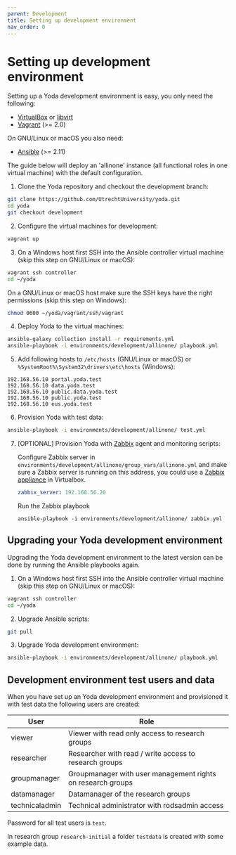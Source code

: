 ```yaml
---
parent: Development
title: Setting up development environment
nav_order: 0
---
```

# Setting up development environment
Setting up a Yoda development environment is easy, you only need the following:

* [VirtualBox](https://www.virtualbox.org/manual/ch02.html) or [libvirt](https://libvirt.org/)
* [Vagrant](https://www.vagrantup.com/docs/installation/) (>= 2.0)

On GNU/Linux or macOS you also need:
* [Ansible](https://docs.ansible.com/ansible/intro_installation.html) (>= 2.11)

The guide below will deploy an 'allinone' instance (all functional roles in one virtual machine) with the default configuration.

1. Clone the Yoda repository and checkout the development branch:
```bash
git clone https://github.com/UtrechtUniversity/yoda.git
cd yoda
git checkout development
```

2. Configure the virtual machines for development:
```bash
vagrant up
```

3. On a Windows host first SSH into the Ansible controller virtual machine (skip this step on GNU/Linux or macOS):
```bash
vagrant ssh controller
cd ~/yoda
```
On a GNU/Linux or macOS host make sure the SSH keys have the right permissions (skip this step on Windows):
```bash
chmod 0600 ~/yoda/vagrant/ssh/vagrant
```

4. Deploy Yoda to the virtual machines:
```bash
ansible-galaxy collection install -r requirements.yml
ansible-playbook -i environments/development/allinone/ playbook.yml
```

5. Add following hosts to `/etc/hosts` (GNU/Linux or macOS) or  `%SystemRoot%\System32\drivers\etc\hosts` (Windows):
```
192.168.56.10 portal.yoda.test
192.168.56.10 data.yoda.test
192.168.56.10 public.data.yoda.test
192.168.56.10 public.yoda.test
192.168.56.10 eus.yoda.test
```

6. Provision Yoda with test data:
```bash
ansible-playbook -i environments/development/allinone/ test.yml
```

7. [OPTIONAL] Provision Yoda with [Zabbix](https://www.zabbix.com/) agent and monitoring scripts:

    Configure Zabbix server in `environments/development/allinone/group_vars/allinone.yml` and make sure a Zabbix server is running on this address, you could use a [Zabbix appliance](https://www.zabbix.com/download_appliance) in Virtualbox.
    ```yaml
    zabbix_server: 192.168.56.20
    ```
    Run the Zabbix playbook
    ```
    ansible-playbook -i environments/development/allinone/ zabbix.yml
    ```

## Upgrading your Yoda development environment
Upgrading the Yoda development environment to the latest version can be done by running the Ansible playbooks again.

1. On a Windows host first SSH into the Ansible controller virtual machine (skip this step on GNU/Linux or macOS):
```bash
vagrant ssh controller
cd ~/yoda
```

2. Upgrade Ansible scripts:
```bash
git pull
```

3. Upgrade Yoda development environment:
```bash
ansible-playbook -i environments/development/allinone/ playbook.yml
```

## Development environment test users and data
When you have set up an Yoda development environment and provisioned it with test data the following users are created:

User                | Role
--------------------|----------
viewer              | Viewer with read only access to research groups
researcher          | Researcher with read / write access to research groups
groupmanager        | Groupmanager  with user management rights on research groups
datamanager         | Datamanager of the research groups
technicaladmin      | Technical administrator with rodsadmin access

Password for all test users is `test`.

In research group `research-initial` a folder `testdata` is created with some example data.

